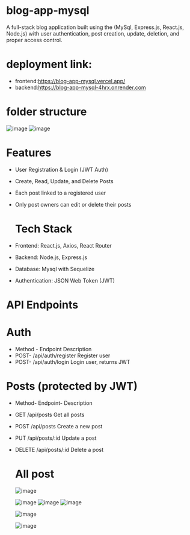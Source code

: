 # blog-app-mysql
A full-stack blog application built using the  (MySql, Express.js, React.js, Node.js) with user authentication, post creation, update, deletion, and proper access control.
 # deployment link:
 - frontend:https://blog-app-mysql.vercel.app/
 - backend:https://blog-app-mysql-4hrx.onrender.com

# folder structure
![image](https://github.com/user-attachments/assets/5ee471c0-86d6-4bab-b657-fb02a8d60ab0)
![image](https://github.com/user-attachments/assets/2fd52156-8bb8-4471-b8fa-ce765c8c5bf6)


#  Features
-  User Registration & Login (JWT Auth)

-  Create, Read, Update, and Delete Posts

 - Each post linked to a registered user

- Only post owners can edit or delete their posts

   # Tech Stack
- Frontend: React.js, Axios, React Router
- Backend: Node.js, Express.js
- Database:  Mysql with Sequelize 
- Authentication: JSON Web Token (JWT)
 #  API Endpoints
# Auth
- Method	- Endpoint	Description
- POST- 	/api/auth/register	Register user
- POST- 	/api/auth/login	Login user, returns JWT

# Posts (protected by JWT)
- Method-	Endpoint-	Description
- GET	/api/posts	Get all posts
- POST	/api/posts	Create a new post
- PUT	/api/posts/:id	Update a post
- DELETE	/api/posts/:id	Delete a post

  # All post

  ![image](https://github.com/user-attachments/assets/953b4504-d606-4d08-8580-b49ca15f281b)

  ![image](https://github.com/user-attachments/assets/0122aff8-795f-41e7-a78a-d86b80d6578c)
  ![image](https://github.com/user-attachments/assets/0fc9195f-2bf7-49ac-8ace-155a5c1fedb3)
  ![image](https://github.com/user-attachments/assets/727087ae-49d3-4938-8a20-a579ab5c262a)


  ![image](https://github.com/user-attachments/assets/6d67dc87-ccc2-48bb-94ff-08cccf1c4a48)


  ![image](https://github.com/user-attachments/assets/9bfdf092-28c6-4891-be08-0301a6f57858)

  



